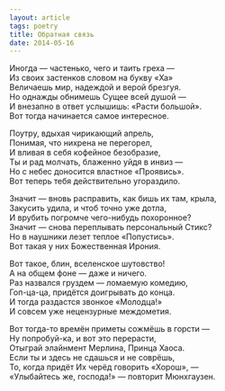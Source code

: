 ```yaml
---
layout: article
tags: poetry
title: Обратная связь
date: 2014-05-16
---
```


Иногда — частенько, чего и таить греха —<br>
Из своих застенков словом на букву «Ха»<br>
Величаешь мир, надеждой и верой брезгуя.<br>
Но однажды обнимешь Сущее всей душой —<br>
И внезапно в ответ услышишь: «Расти большой».<br>
Вот тогда начинается самое интересное.<br>

Поутру, вдыхая чирикающий апрель,<br>
Понимая, что нихрена не перегорел,<br>
И вливая в себя кофейное безобразие,<br>
Ты и рад молчать, блаженно уйдя в инвиз —<br>
Но с небес доносится властное «Проявись».<br>
Вот теперь тебя действительно угораздило.<br>

Значит — вновь расправить, как бишь их там, крыла,<br>
Закусить удила, и чтоб точно уже дотла,<br>
И врубить погромче чего-нибудь похоронное?<br>
Значит — снова переплывать персональный Стикс?<br>
Но в наушники лезет теплое «Попустись».<br>
Вот такая у них Божественная Ирония.<br>

Вот такое, блин, вселенское шутовство!<br>
А на общем фоне — даже и ничего.<br>
Раз назвался груздем — ломаемую комедию,<br>
Гоп-ца-ца, придётся доигрывать до конца.<br>
И тогда раздастся звонкое «Молодца!»<br>
И совсем уже нецензурные междометия.<br>

Вот тогда-то времён приметы сожмёшь в горсти&nbsp;—<br>
Ну попробуй-ка, и вот это перерасти,<br>
Отыграй элайнмент Мерлина, Принца Хаоса.<br>
Если ты и здесь не сдашься и не соврёшь,<br>
То, когда придёт Их черёд говорить «Хорош», —<br>
«Улыбайтесь же, господа!» — повторит Мюнхгаузен.
